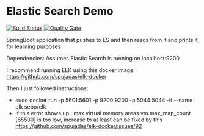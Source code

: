 # Elastic Search Demo

[![Build Status](https://travis-ci.org/ferzerkerx/elasticsearch-demo.svg?branch=master)](https://travis-ci.org/ferzerkerx/elasticsearch-demo)
[![Quality Gate](https://sonarcloud.io/api/badges/gate?key=com.ferzerkerx.elasticsearch%3Aelasticsearch-demo)](https://sonarcloud.io/dashboard/index/com.ferzerkerx.elasticsearch%3Aelasticsearch-demo)


SpringBoot application that pushes to ES and then reads from it and prints it for learning purposes

Dependencies:
Assumes Elastic Search is running on localhost:9200

I recommend running ELK using this docker image:
https://github.com/spujadas/elk-docker

Then I just followed instructions:
- sudo docker run -p 5601:5601 -p 9200:9200 -p 5044:5044 -it --name elk sebp/elk
- If this error shows up : 
max virtual memory areas vm.max_map_count [65530] is too low, increase to at least can be fixed by this https://github.com/spujadas/elk-docker/issues/92